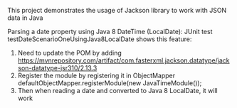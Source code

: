 This project demonstrates the usage of Jackson library to work with JSON data in Java

Parsing a date property using Java 8 DateTime (LocalDate):
JUnit test testDateScenarioOneUsingJava8LocalDate shows this feature:
1. Need to update the POM by adding https://mvnrepository.com/artifact/com.fasterxml.jackson.datatype/jackson-datatype-jsr310/2.13.3
2. Register the module by registering it in ObjectMapper defaultObjectMapper.registerModule(new JavaTimeModule());
3. Then when reading a date and converted to Java 8 LocalDate, it will work
